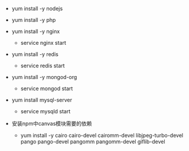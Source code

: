 * yum install -y nodejs

* yum install -y php

* yum install -y nginx
    - service nginx start

* yum install -y redis
    - service redis start

* yum install -y mongod-org
    - service mongod start

* yum install mysql-server
    - service mysqld start

* 安装npm中canvas模块需要的依赖
    - yum install -y cairo cairo-devel cairomm-devel libjpeg-turbo-devel pango pango-devel pangomm pangomm-devel giflib-devel
